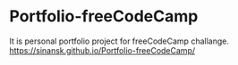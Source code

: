 # Portfolio-freeCodeCamp
It is personal portfolio project for freeCodeCamp challange.
https://sinansk.github.io/Portfolio-freeCodeCamp/
